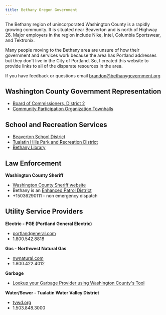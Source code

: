 ```yaml
---
title: Bethany Oregon Government
---
```


The Bethany region of unincorporated Washington County is a rapidly growing community. It is situated near Beaverton and is north of Highway 26. Major employers in the region include Nike, Intel, Columbia Sportswear, and Tektronix.

Many people moving to the Bethany area are unsure of how their government and services work because the area has Portland addresses but they don't live in the City of Portland. So, I created this website to provide links to all of the disparate resources in the area.

If you have feedback or questions email [brandon@bethanygovernment.org](mailto:brandon@bethanygovernment.org)

## Washington County Government Representation

- [Board of Commissioners, District 2](https://www.co.washington.or.us/BOC/)
- [Community Participation Organization Townhalls](https://www.co.washington.or.us/CAO/CPO/CPO7/index.cfm)


## School and Recreation Services

- [Beaverton School District](https://www.beaverton.k12.or.us)
- [Tualatin Hills Park and Recreation District](http://www.thprd.org)
- [Bethany Library](https://www.wccls.org/libraries/cedarmillbethany)

## Law Enforcement

**Washington County Sheriff**

- [Washington County Sheriff website](https://www.co.washington.or.us/sheriff/) 
- Bethany is an [Enhanced Patrol District](https://www.co.washington.or.us/ESPD)
- +15036290111 - non emergency dispatch

## Utility Service Providers

**Electric - PGE (Portland General Electric)**

- [portlandgeneral.com](https://www.portlandgeneral.com)
- 1.800.542.8818

**Gas - Northwest Natural Gas**

- [nwnatural.com](https://www.nwnatural.com)
- 1.800.422.4012

**Garbage**

- [Lookup your Garbage Provider using Washington County's Tool](https://www.co.washington.or.us/HHS/SWR/#whopicksup)

**Water/Sewer - Tualatin Water Valley District**

- [tvwd.org](https://www.tvwd.org/)
- 1.503.848.3000
